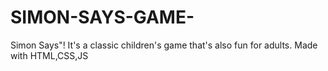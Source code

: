 # SIMON-SAYS-GAME-
Simon Says"! It's a classic children's game that's also fun for adults. Made with HTML,CSS,JS
